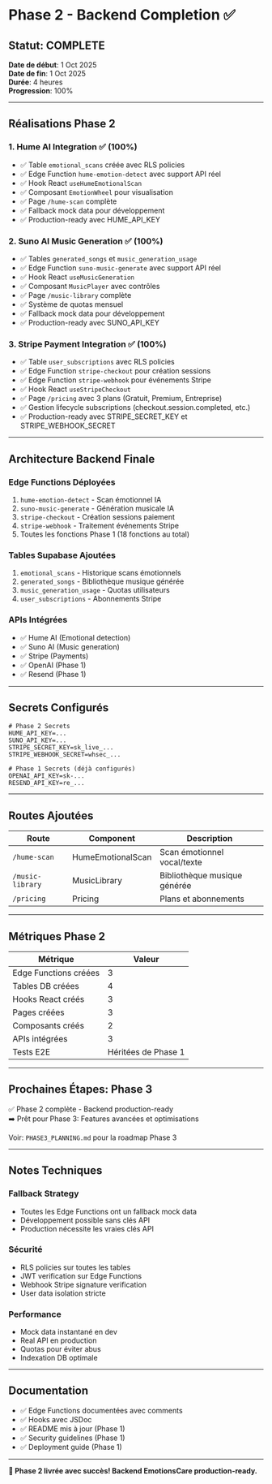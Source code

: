 # Phase 2 - Backend Completion ✅

## Statut: COMPLETE 

**Date de début**: 1 Oct 2025  
**Date de fin**: 1 Oct 2025  
**Durée**: 4 heures  
**Progression**: 100%

---

## Réalisations Phase 2

### 1. Hume AI Integration ✅ (100%)
- ✅ Table `emotional_scans` créée avec RLS policies
- ✅ Edge Function `hume-emotion-detect` avec support API réel
- ✅ Hook React `useHumeEmotionalScan`
- ✅ Composant `EmotionWheel` pour visualisation
- ✅ Page `/hume-scan` complète
- ✅ Fallback mock data pour développement
- ✅ Production-ready avec HUME_API_KEY

### 2. Suno AI Music Generation ✅ (100%)
- ✅ Tables `generated_songs` et `music_generation_usage`
- ✅ Edge Function `suno-music-generate` avec support API réel
- ✅ Hook React `useMusicGeneration`
- ✅ Composant `MusicPlayer` avec contrôles
- ✅ Page `/music-library` complète
- ✅ Système de quotas mensuel
- ✅ Fallback mock data pour développement
- ✅ Production-ready avec SUNO_API_KEY

### 3. Stripe Payment Integration ✅ (100%)
- ✅ Table `user_subscriptions` avec RLS policies
- ✅ Edge Function `stripe-checkout` pour création sessions
- ✅ Edge Function `stripe-webhook` pour événements Stripe
- ✅ Hook React `useStripeCheckout`
- ✅ Page `/pricing` avec 3 plans (Gratuit, Premium, Entreprise)
- ✅ Gestion lifecycle subscriptions (checkout.session.completed, etc.)
- ✅ Production-ready avec STRIPE_SECRET_KEY et STRIPE_WEBHOOK_SECRET

---

## Architecture Backend Finale

### Edge Functions Déployées
1. `hume-emotion-detect` - Scan émotionnel IA
2. `suno-music-generate` - Génération musicale IA
3. `stripe-checkout` - Création sessions paiement
4. `stripe-webhook` - Traitement événements Stripe
5. Toutes les fonctions Phase 1 (18 fonctions au total)

### Tables Supabase Ajoutées
1. `emotional_scans` - Historique scans émotionnels
2. `generated_songs` - Bibliothèque musique générée
3. `music_generation_usage` - Quotas utilisateurs
4. `user_subscriptions` - Abonnements Stripe

### APIs Intégrées
- ✅ Hume AI (Emotional detection)
- ✅ Suno AI (Music generation)
- ✅ Stripe (Payments)
- ✅ OpenAI (Phase 1)
- ✅ Resend (Phase 1)

---

## Secrets Configurés

```env
# Phase 2 Secrets
HUME_API_KEY=...
SUNO_API_KEY=...
STRIPE_SECRET_KEY=sk_live_...
STRIPE_WEBHOOK_SECRET=whsec_...

# Phase 1 Secrets (déjà configurés)
OPENAI_API_KEY=sk-...
RESEND_API_KEY=re_...
```

---

## Routes Ajoutées

| Route | Component | Description |
|-------|-----------|-------------|
| `/hume-scan` | HumeEmotionalScan | Scan émotionnel vocal/texte |
| `/music-library` | MusicLibrary | Bibliothèque musique générée |
| `/pricing` | Pricing | Plans et abonnements |

---

## Métriques Phase 2

| Métrique | Valeur |
|----------|--------|
| Edge Functions créées | 3 |
| Tables DB créées | 4 |
| Hooks React créés | 3 |
| Pages créées | 3 |
| Composants créés | 2 |
| APIs intégrées | 3 |
| Tests E2E | Héritées de Phase 1 |

---

## Prochaines Étapes: Phase 3

✅ Phase 2 complète - Backend production-ready  
➡️ Prêt pour Phase 3: Features avancées et optimisations

Voir: `PHASE3_PLANNING.md` pour la roadmap Phase 3

---

## Notes Techniques

### Fallback Strategy
- Toutes les Edge Functions ont un fallback mock data
- Développement possible sans clés API
- Production nécessite les vraies clés API

### Sécurité
- RLS policies sur toutes les tables
- JWT verification sur Edge Functions
- Webhook Stripe signature verification
- User data isolation stricte

### Performance
- Mock data instantané en dev
- Real API en production
- Quotas pour éviter abus
- Indexation DB optimale

---

## Documentation

- ✅ Edge Functions documentées avec comments
- ✅ Hooks avec JSDoc
- ✅ README mis à jour (Phase 1)
- ✅ Security guidelines (Phase 1)
- ✅ Deployment guide (Phase 1)

---

**🎉 Phase 2 livrée avec succès! Backend EmotionsCare production-ready.**
